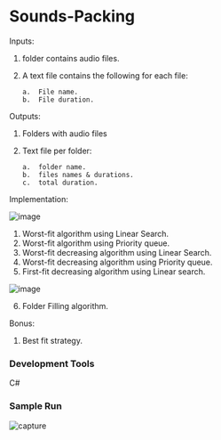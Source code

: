 # Sounds-Packing

Inputs: 
1.	folder contains audio files.
2.	A text file contains the following for each file:

        a.	File name.
        b.	File duration.

Outputs:
1.	Folders with audio files
2.	Text file per folder:

        a.	folder name.
        b.	files names & durations.
        c.	total duration.

Implementation:

![image](https://user-images.githubusercontent.com/40027608/41181608-abc60052-6b72-11e8-8362-7fe8d4394477.png)

1.	Worst-fit algorithm using Linear Search. 
2.	Worst-fit algorithm using Priority queue. 
3.	Worst-fit decreasing algorithm using Linear Search.
4.	Worst-fit decreasing algorithm using Priority queue.
5.	First-fit decreasing algorithm using Linear search.

![image](https://user-images.githubusercontent.com/40027608/41181662-e13b05d4-6b72-11e8-881d-0b25a456b60d.png)

6.	Folder Filling algorithm.

Bonus:
1.	Best fit strategy. 

### Development Tools
C#

### Sample Run
![capture](https://user-images.githubusercontent.com/40027608/41181722-17f78e58-6b73-11e8-90d1-e021e3fc4950.PNG)

